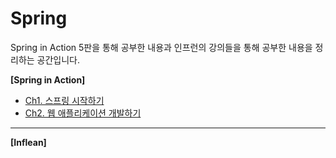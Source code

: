 # Spring

Spring in Action 5판을 통해 공부한 내용과 인프런의 강의들을 통해 공부한 내용을 정리하는 공간입니다.



**[Spring in Action]**

- [Ch1. 스프링 시작하기](https://github.com/gy-ulbak96/Spring/blob/master/Spring_in_Act_1.md)
- [Ch2. 웹 애플리케이션 개발하기](https://github.com/gy-ulbak96/Spring/blob/master/Spring_in_Act_2.md)


------



**[Inflean]**

